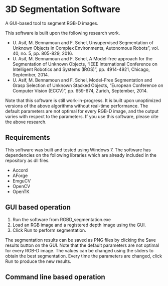# 3D Segmentation Software
A GUI-based tool to segment RGB-D images.

This software is built upon the following research work.

- U. Asif, M. Bennamoun and F. Sohel, Unsupervised Segmentation of Unknown Objects in Complex Environments, Autonomous Robots”, vol. 40, no. 5, pp. 805-829, 2016.
- U. Asif, M. Bennamoun and F. Sohel, A Model-free approach for the Segmentation of Unknown Objects, “IEEE International Conference on Intelligent Robotics and Systems (IROS)”, pp. 4914-4921, Chicago, September, 2014.
- U. Asif, M. Bennamoun and F. Sohel, Model-Free Segmentation and Grasp Selection of Unknown Stacked Objects, “European Conference on Computer Vision (ECCV)”, pp. 659-674, Zurich, September, 2014.

Note that this software is still work-in-progress. It is built upon unoptimized versions of the above algorithms without real-time performance. The default parameters are not optimal for every RGB-D image, and the output varies with respect to the parameters. If you use this software, please cite the above research.

## Requirements

This software was built and tested using Windows 7. The software has dependencies on the following libraries which are already included in the repository as dll files.

- Accord
- AForge
- EmguCV
- OpenCV
- OpenTK

## GUI based operation

1. Run the software from RGBD_segmentation.exe
2. Load an RGB image and a registered depth image using the GUI.
3. Click Run to perform segmentation.

The segmentation results can be saved as PNG files by clicking the Save results button on the GUI. Note that the default parameters are not optimal for every RGB-D image. The values can be changed using the sliders to obtain the best segmentation. Every time the parameters are changed, click Run to produce the new results.

## Command line based operation
